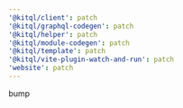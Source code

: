 ```yaml
---
'@kitql/client': patch
'@kitql/graphql-codegen': patch
'@kitql/helper': patch
'@kitql/module-codegen': patch
'@kitql/template': patch
'@kitql/vite-plugin-watch-and-run': patch
'website': patch
---
```


bump
